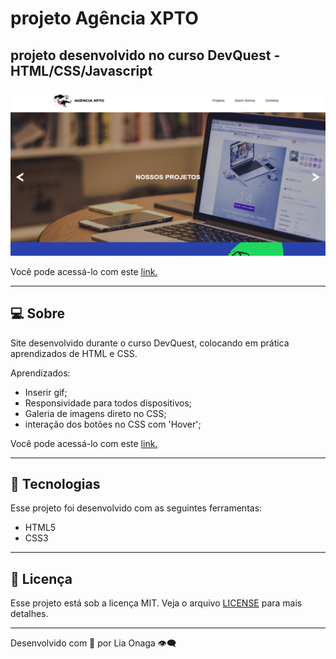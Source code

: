 # projeto Agência XPTO
## projeto desenvolvido no curso DevQuest - HTML/CSS/Javascript

![gif](/src/imagens/site-agencia-xpto.png)

Você pode acessá-lo com este [link.](https://liaonaga.github.io/projeto-lading-page-agencia-xpto/#)

---

## **💻 Sobre**

Site desenvolvido durante o curso DevQuest, colocando em prática aprendizados de HTML e CSS.

Aprendizados:

- Inserir gif;
- Responsividade para todos dispositivos;
- Galeria de imagens direto no CSS;
- interação dos botões no CSS com 'Hover';


Você pode acessá-lo com este [link.](https://liaonaga.github.io/projeto-lading-page-agencia-xpto/)

---

## **🚀 Tecnologias**

Esse projeto foi desenvolvido com as seguintes ferramentas:

- HTML5
- CSS3

---

## **📝 Licença**

Esse projeto está sob a licença MIT. Veja o arquivo [LICENSE](https://github.com/birobirobiro/nlw-heat-origin-v2/blob/main/.github/LICENSE.md) para mais detalhes.

---

Desenvolvido com 💛 por Lia Onaga 👁️‍🗨️

